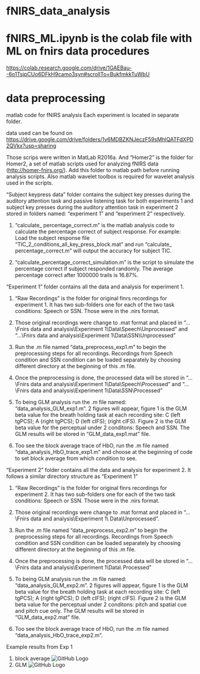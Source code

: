 # fNIRS_data_analysis


# fNIRS_ML.ipynb is the colab file with ML on fnirs data procedures
https://colab.research.google.com/drive/1GAEBau--6o1TsjpCUo6DFkH9camo3syn#scrollTo=BukfmkkTuWbU

# data preprocessing
 matlab code for fNIRS analysis
 Each experiment is located in separate folder.
 
 data used can be found on
 https://drive.google.com/drive/folders/1v6MDBZKNJeczF59sMhIQATFdXPD2QVkx?usp=sharing
 
 
Those scrips were written in MatLab R2016a. And “Homer2” is the folder for Homer2, a set of matlab scripts used for analyzing fNIRS data (http://homer-fnirs.org/). Add this folder to matlab path before running analysis scripts. Also matlab wavelet toolbox is required for wavelet analysis used in the scripts.

“Subject keypress data” folder contains the subject key presses during the auditory attention task and passive listening task for both experiments 1 and subject key presses during the auditory attention task in experiment 2 stored in folders named: “experiment 1” and “experiment 2” respectively.

1)	“calculate_ percentage_correct.m” is the matlab analysis code to calculate the percentage correct of subject response. For example:
Load the subject response file “TIC_2_conditions_all_key_press_block.mat” and run “calculate_ percentage_correct.m” will output the accuracy for subject TIC.

2)	“calculate_percentage_correct_simulation.m” is the script to simulate the percentage correct if subject responded randomly. The average percentage correct after 1000000 trails is 16.87%.

“Experiment 1” folder contains all the data and analysis for experiment 1.

1)	“Raw Recordings” is the folder for original finrs recordings for experiment 1. It has two sub-folders one for each of the two task conditions: Speech or SSN. Those were in the .nirs format.

2)	Those original recordings were change to .mat format and placed in “…\Fnirs data and analysis\Experiment 1\Data\Speech\Unprocessed”  and “…\Fnirs data and analysis\Experiment 1\Data\SSN\Unprocessed”

3)	Run the .m file named “data_preprocess_exp1.m” to begin the preprocessing steps for all recordings. Recordings from Speech condition and SSN condition can be loaded separately by choosing different directory at the beginning of this .m file. 

4)	Once the preprocessing is done, the processed data will be stored in “…\Fnirs data and analysis\Experiment 1\Data\Speech\Processed” and “…\Fnirs data and analysis\Experiment 1\Data\SSN\Processed”

5)	To being GLM analysis run the .m file named: “data_analysis_GLM_exp1.m”. 2 figures will appear, figure 1 is the GLM beta value for the breath holding task at each recording site:
C (left tgPCS);  A (right tgPCS); D (left cIFS);   (right cIFS). Figure 2 is the GLM beta value for the perceptual under 2 conditons: Speech and SSN. The GLM results will be stored in “GLM_data_exp1.mat”  file. 

6)	Too see the block average trace of HbO, run the .m file named “data_analysis_HbO_trace_exp1.m” and choose at the beginning of code to set block average from which condition to see.


“Experiment 2” folder contains all the data and analysis for experiment 2. It follows a similar  directory structure as “Experiment 1”

1)	“Raw Recordings” is the folder for original finrs recordings for experiment 2. It has two sub-folders one for each of the two task conditions: Speech or SSN. Those were in the .nirs format.

2)	Those original recordings were change to .mat format and placed in “…\Fnirs data and analysis\Experiment 1\ Data\Unprocessed”.

3)	Run the .m file named “data_preprocess_exp2.m” to begin the preprocessing steps for all recordings. Recordings from Speech condition and SSN condition can be loaded separately by choosing different directory at the beginning of this .m file. 

5)	Once the preprocessing is done, the processed data will be stored in “…\Fnirs data and analysis\Experiment 1\Data\ Processed” 

6)	To being GLM analysis run the .m file named: “data_analysis_GLM_exp2.m”. 2 figures will appear, figure 1 is the GLM beta value for the breath holding task at each recording site:
C (left tgPCS);  A (right tgPCS); D (left cIFS);   (right cIFS). Figure 2 is the GLM beta value for the perceptual under 2 conditons: pitch and spatial cue and pitch cue only. The GLM results will be stored in “GLM_data_exp2.mat”  file. 

7)	Too see the block average trace of HbO, run the .m file named “data_analysis_HbO_trace_exp2.m”.  

Example results from Exp 1
1. block average
![GitHub Logo](https://lh3.googleusercontent.com/mC4m-J3bE8xoLZLf-VGacvzjBuoSnf_Vu8RiF9YoPV8d7QlChoeFcZdwok9mczSTwuUL3hfIFdehjUswl1_33gSs8PjjTz6-IJ8APLUpLxLeDMCRnbwfVSs5A4_oKQ4a-g1ezDAG5g=w2400)
2. GLM
![GitHub Logo](https://lh3.googleusercontent.com/2AtLXjpsQKFcV6JoeIuszot7RBCqbT9cXd2osBZX41h8efZqHpRUVKywvXDzujNYADulz5XD-VL2n8tCx1N-t1u9IWoj74CZQOAlCXlZLFFOP3LWzamTOi3s7Yid-FT3t4t6A2oy1g=w2400)


